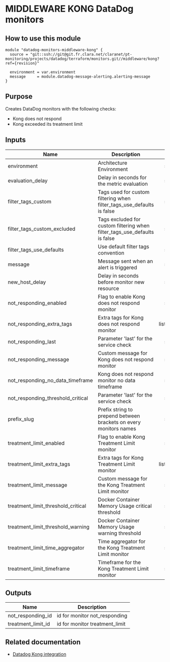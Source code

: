 # MIDDLEWARE KONG DataDog monitors

## How to use this module

```
module "datadog-monitors-middleware-kong" {
  source = "git::ssh://git@git.fr.clara.net/claranet/pt-monitoring/projects/datadog/terraform/monitors.git//middleware/kong?ref={revision}"

  environment = var.environment
  message     = module.datadog-message-alerting.alerting-message
}

```

## Purpose

Creates DataDog monitors with the following checks:

- Kong does not respond
- Kong exceeded its treatment limit

## Inputs

| Name | Description | Type | Default | Required |
|------|-------------|:----:|:-----:|:-----:|
| environment | Architecture Environment | string | n/a | yes |
| evaluation\_delay | Delay in seconds for the metric evaluation | string | `"15"` | no |
| filter\_tags\_custom | Tags used for custom filtering when filter_tags_use_defaults is false | string | `"*"` | no |
| filter\_tags\_custom\_excluded | Tags excluded for custom filtering when filter_tags_use_defaults is false | string | `""` | no |
| filter\_tags\_use\_defaults | Use default filter tags convention | string | `"true"` | no |
| message | Message sent when an alert is triggered | string | n/a | yes |
| new\_host\_delay | Delay in seconds before monitor new resource | string | `"300"` | no |
| not\_responding\_enabled | Flag to enable Kong does not respond monitor | string | `"true"` | no |
| not\_responding\_extra\_tags | Extra tags for Kong does not respond monitor | list(string) | `[]` | no |
| not\_responding\_last | Parameter 'last' for the service check | string | `"6"` | no |
| not\_responding\_message | Custom message for Kong does not respond monitor | string | `""` | no |
| not\_responding\_no\_data\_timeframe | Kong does not respond monitor no data timeframe | string | `"10"` | no |
| not\_responding\_threshold\_critical | Parameter 'last' for the service check | string | `"5"` | no |
| prefix\_slug | Prefix string to prepend between brackets on every monitors names | string | `""` | no |
| treatment\_limit\_enabled | Flag to enable Kong Treatment Limit monitor | string | `"true"` | no |
| treatment\_limit\_extra\_tags | Extra tags for Kong Treatment Limit monitor | list(string) | `[]` | no |
| treatment\_limit\_message | Custom message for the Kong Treatment Limit monitor | string | `""` | no |
| treatment\_limit\_threshold\_critical | Docker Container Memory Usage  critical threshold | string | `"20"` | no |
| treatment\_limit\_threshold\_warning | Docker Container Memory Usage warning threshold | string | `"0"` | no |
| treatment\_limit\_time\_aggregator | Time aggregator for the Kong Treatment Limit monitor | string | `"min"` | no |
| treatment\_limit\_timeframe | Timeframe for the Kong Treatment Limit monitor | string | `"last_15m"` | no |

## Outputs

| Name | Description |
|------|-------------|
| not\_responding\_id | id for monitor not_responding |
| treatment\_limit\_id | id for monitor treatment_limit |

## Related documentation

* [Datadog Kong integration](https://docs.datadoghq.com/integrations/kong/)

